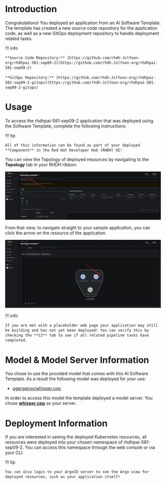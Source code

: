 # **Introduction**

Congratulations! You deployed an application from an AI Software Template. The template has created a new source code repository for the application code, as well as a new GitOps deployment repository to handle deployment related tasks.

!!! info

    **Source Code Repository:** [https://github.com/rhdh-JslYoon-org/rhdhpai-581-sep09-2](https://github.com/rhdh-JslYoon-org/rhdhpai-581-sep09-2)

    **GitOps Repository:** [https://github.com/rhdh-JslYoon-org/rhdhpai-581-sep09-2-gitops](https://github.com/rhdh-JslYoon-org/rhdhpai-581-sep09-2-gitops)

# **Usage**

To access the rhdhpai-581-sep09-2 application that was deployed using the Software Template, complete the following instructions:

!!! tip

    All of this information can be found as part of your deployed **Component** in the Red Hat Developer Hub (RHDH) UI!

You can view the Topology of deployed resources by navigating to the **Topology** tab in your RHDH ribbon:

![Topology Ribbon](./images/topology-ribbon.png)

From that view, to navigate straight to your sample application, you can click the arrow on the resource of the application.

![Topology View Application Link](./images/topology-app-link.png)

!!! info

    If you are met with a placeholder web page your application may still be building and has not yet been deployed! You can verify this by checking the **CI** tab to see if all related pipeline tasks have completed.

# **Model & Model Server Information**

You chose to use the provided model that comes with this AI Software Template. As a result the following model was deployed for your use:

- [ggerganov/whisper.cpp](https://huggingface.co/ggerganov/whisper.cpp)

In order to access this model the template deployed a model server. You chose **[whisper.cpp]( https://github.com/containers/ai-lab-recipes/tree/main/model_servers/whispercpp)** as your server.

# **Deployment Information**

If you are interested in seeing the deployed Kubernetes resources, all resources were deployed into your chosen namespace of rhdhpai-581-sep09-2. You can access this namespace through the web console or via your CLI.

!!! tip

    You can also login to your ArgoCD server to see the Argo view for deployed resources, such as your application itself!
